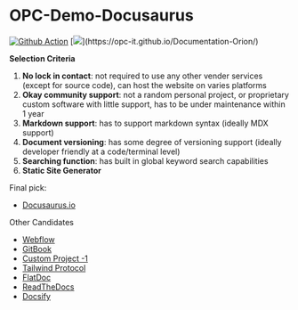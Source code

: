 # OPC-Demo-Docusaurus

[![Github Action](https://github.com/OPC-IT/Documentation-Orion/actions/workflows/webpack.yml/badge.svg)](https://github.com/OPC-IT/Documentation-Orion/actions/workflows/webpack.yml) 
[![]([https://badgen.net/badge/icon/appveyor?icon=appveyor&label](https://badgen.net/badge/icon/chrome?icon=chrome&label))](https://opc-it.github.io/Documentation-Orion/)


**Selection Criteria**
1. **No lock in contact**: not required to use any other vender services (except for source code), can host the website on varies platforms
2. **Okay community support**: not a random personal project, or proprietary custom software with little support, has to be under maintenance within 1 year
3. **Markdown support**: has to support markdown syntax (ideally MDX support)
4. **Document versioning**: has some degree of versioning support (ideally developer friendly at a code/terminal level)
5. **Searching function**: has built in global keyword search capabilities
6. **Static Site Generator**

Final pick:
- [Docusaurus.io](https://docusaurus.io/)

Other Candidates
- [Webflow](https://webflow.com/?r=0)
- [GitBook](https://www.gitbook.com/)
- [Custom Project -1](https://github.com/floriannicolas/API-Documentation-HTML-Template)
- [Tailwind Protocol](https://tailwindui.com/templates/protocol)
- [FlatDoc](https://ricostacruz.com/flatdoc/#large-brief)
- [ReadTheDocs](https://about.readthedocs.com/?ref=dotcom-homepage)
- [Docsify](https://docsify.js.org/#/)
